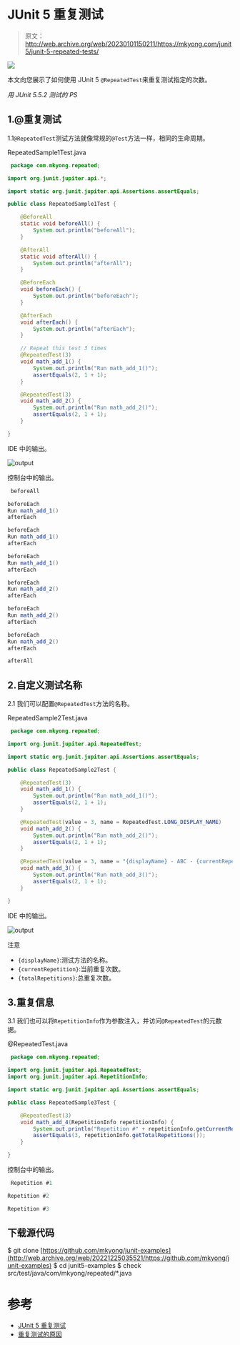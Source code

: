 # JUnit 5 重复测试

> 原文：<http://web.archive.org/web/20230101150211/https://mkyong.com/junit5/junit-5-repeated-tests/>

![](img/7b13696f751d42fd6782c8b8eb9752ea.png)

本文向您展示了如何使用 JUnit 5 `@RepeatedTest`来重复测试指定的次数。

*用 JUnit 5.5.2 测试的 PS*

## 1.@重复测试

1.1`@RepeatedTest`测试方法就像常规的`@Test`方法一样，相同的生命周期。

RepeatedSample1Test.java

```java
 package com.mkyong.repeated;

import org.junit.jupiter.api.*;

import static org.junit.jupiter.api.Assertions.assertEquals;

public class RepeatedSample1Test {

    @BeforeAll
    static void beforeAll() {
        System.out.println("beforeAll");
    }

    @AfterAll
    static void afterAll() {
        System.out.println("afterAll");
    }

    @BeforeEach
    void beforeEach() {
        System.out.println("beforeEach");
    }

    @AfterEach
    void afterEach() {
        System.out.println("afterEach");
    }

    // Repeat this test 3 times
    @RepeatedTest(3)
    void math_add_1() {
        System.out.println("Run math_add_1()");
        assertEquals(2, 1 + 1);
    }

    @RepeatedTest(3)
    void math_add_2() {
        System.out.println("Run math_add_2()");
        assertEquals(2, 1 + 1);
    }

} 
```

IDE 中的输出。

![output](img/7b13696f751d42fd6782c8b8eb9752ea.png)

控制台中的输出。

```java
 beforeAll

beforeEach
Run math_add_1()
afterEach

beforeEach
Run math_add_1()
afterEach

beforeEach
Run math_add_1()
afterEach

beforeEach
Run math_add_2()
afterEach

beforeEach
Run math_add_2()
afterEach

beforeEach
Run math_add_2()
afterEach

afterAll 
```

## 2.自定义测试名称

2.1 我们可以配置`@RepeatedTest`方法的名称。

RepeatedSample2Test.java

```java
 package com.mkyong.repeated;

import org.junit.jupiter.api.RepeatedTest;

import static org.junit.jupiter.api.Assertions.assertEquals;

public class RepeatedSample2Test {

    @RepeatedTest(3)
    void math_add_1() {
        System.out.println("Run math_add_1()");
        assertEquals(2, 1 + 1);
    }

    @RepeatedTest(value = 3, name = RepeatedTest.LONG_DISPLAY_NAME)
    void math_add_2() {
        System.out.println("Run math_add_2()");
        assertEquals(2, 1 + 1);
    }

    @RepeatedTest(value = 3, name = "{displayName} - ABC - {currentRepetition}/{totalRepetitions}")
    void math_add_3() {
        System.out.println("Run math_add_3()");
        assertEquals(2, 1 + 1);
    }

} 
```

IDE 中的输出。

![output](img/082455bdee99ce345b728ffa9c0df868.png)

注意

*   `{displayName}`:测试方法的名称。
*   `{currentRepetition}`:当前重复次数。
*   `{totalRepetitions}`:总重复次数。

## 3.重复信息

3.1 我们也可以将`RepetitionInfo`作为参数注入，并访问`@RepeatedTest`的元数据。

@RepeatedTest.java

```java
 package com.mkyong.repeated;

import org.junit.jupiter.api.RepeatedTest;
import org.junit.jupiter.api.RepetitionInfo;

import static org.junit.jupiter.api.Assertions.assertEquals;

public class RepeatedSample3Test {

    @RepeatedTest(3)
    void math_add_4(RepetitionInfo repetitionInfo) {
        System.out.println("Repetition #" + repetitionInfo.getCurrentRepetition());
        assertEquals(3, repetitionInfo.getTotalRepetitions());
    }

} 
```

控制台中的输出。

```java
 Repetition #1

Repetition #2

Repetition #3 
```

## 下载源代码

$ git clone [https://github.com/mkyong/junit-examples](http://web.archive.org/web/20221225035521/https://github.com/mkyong/junit-examples)
$ cd junit5-examples
$ check src/test/java/com/mkyong/repeated/*.java

# 参考

*   [JUnit 5 重复测试](http://web.archive.org/web/20221225035521/https://junit.org/junit5/docs/current/user-guide/#writing-tests-repeated-tests)
*   [重复测试的原因](http://web.archive.org/web/20221225035521/https://www.satisfice.com/reasons-to-repeat-tests)

<input type="hidden" id="mkyong-current-postId" value="15253">